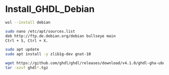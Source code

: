 # Install_GHDL_Debian

````bash
wsl --install debian
````

````bash
sudo nano /etc/apt/sources.list
deb http://ftp.de.debian.org/debian bullseye main 
Ctrl + S, Ctrl + X.
````

````bash
sudo apt update
sudo apt install -y zlib1g-dev gnat-10
````

````bash
wget https://github.com/ghdl/ghdl/releases/download/v4.1.0/ghdl-gha-ubuntu-22.04-gcc.tgz
tar -xzvf ghdl*.tgz
````

